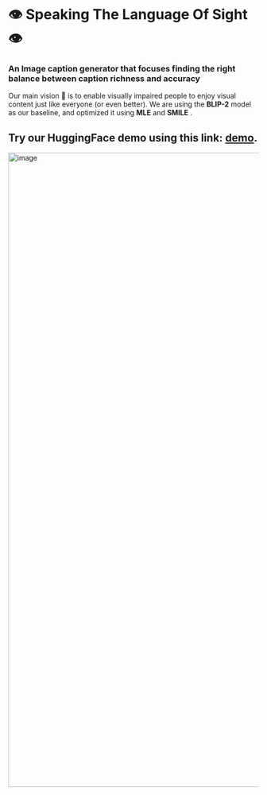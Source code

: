 # 👁 Speaking The Language Of Sight 👁 
### An Image caption generator that focuses finding the right balance between caption richness and accuracy 

Our main vision 🔭 is to enable visually impaired people to enjoy visual content just like everyone (or even better).
We are using the **BLIP-2** model as our baseline, and optimized it using **MLE** and **SMILE** . 


## Try our HuggingFace demo using this link: [demo](https://huggingface.co/spaces/jeanlag1/speaking-the-language-of-sight).

<img width="1277" alt="image" src="https://github.com/jeanlag1/CS432-Speaking-The-Language-Of-Sight/assets/60586100/0d726c65-2d1b-4d6a-8963-3441727941cd">

